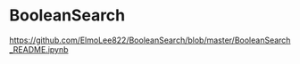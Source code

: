 # BooleanSearch

https://github.com/ElmoLee822/BooleanSearch/blob/master/BooleanSearch_README.ipynb
